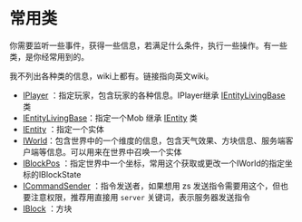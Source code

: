 # 常用类



你需要监听一些事件，获得一些信息，若满足什么条件，执行一些操作。有一些类，是你经常用到的。

我不列出各种类的信息，wiki上都有。链接指向英文wiki。

* [IPlayer](https://crafttweaker.readthedocs.io/en/latest/#Vanilla/Players/IPlayer/) ：指定玩家，包含玩家的各种信息。IPlayer继承 [IEntityLivingBase](https://crafttweaker.readthedocs.io/en/latest/#Vanilla/Entities/IEntityLivingBase/#ientitylivingbase) 类
* [IEntityLivingBase](https://crafttweaker.readthedocs.io/en/latest/#Vanilla/Entities/IEntityLivingBase/#ientitylivingbase)：指定一个Mob 继承 [IEntity](https://crafttweaker.readthedocs.io/en/latest/#Vanilla/Entities/IEntity/) 类
* [IEntity](https://crafttweaker.readthedocs.io/en/latest/#Vanilla/Entities/IEntity/) ：指定一个实体
* [IWorld](https://crafttweaker.readthedocs.io/en/latest/#Vanilla/World/IWorld/#iworld)：包含世界中的一个维度的信息，包含天气效果、方块信息、服务端客户端等信息。可以用来在世界中召唤一个实体
* [IBlockPos](https://crafttweaker.readthedocs.io/en/latest/#Vanilla/World/IBlockPos/) ：指定世界中一个坐标，常用这个获取或更改一个IWorld的指定坐标的IBlockState
* [ICommandSender](https://crafttweaker.readthedocs.io/en/latest/#Vanilla/Commands/ICommandSender/) ：指令发送者，如果想用 zs 发送指令需要用这个，但也要注意权限，推荐用直接用 `server` 关键词，表示服务器发送指令
* [IBlock](https://crafttweaker.readthedocs.io/en/latest/#Vanilla/Blocks/IBlock/) ：方块
